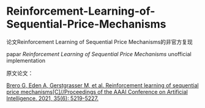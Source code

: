 # Reinforcement-Learning-of-Sequential-Price-Mechanisms
论文Reinforcement Learning of Sequential Price Mechanisms的非官方复现

papar *Reinforcement Learning of Sequential Price Mechanisms* unofficial implementation

原文论文：

[Brero G, Eden A, Gerstgrasser M, et al. Reinforcement learning of sequential price mechanisms[C]//Proceedings of the AAAI Conference on Artificial Intelligence. 2021, 35(6): 5219-5227.](https://www.aaai.org/AAAI21Papers/AAAI-8029.BreroG.pdf)
